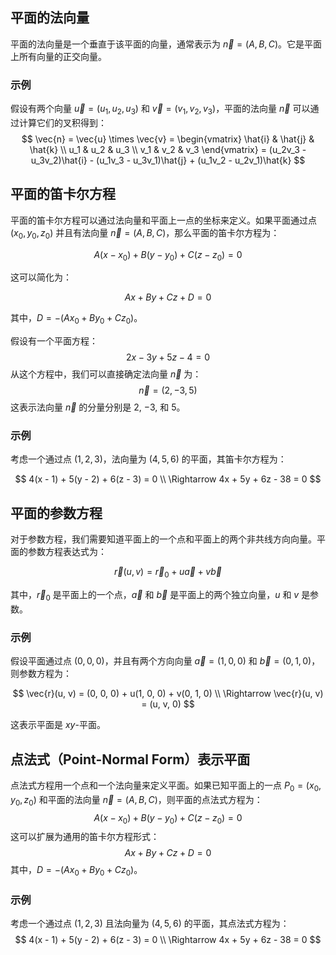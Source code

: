 ## 平面的法向量

平面的法向量是一个垂直于该平面的向量，通常表示为 $\vec{n} = (A, B, C)$。它是平面上所有向量的正交向量。

### 示例 
假设有两个向量 $\vec{u} = (u_1, u_2, u_3)$ 和 $\vec{v} = (v_1, v_2, v_3)$，平面的法向量 $\vec{n}$ 可以通过计算它们的叉积得到： $$ \vec{n} = \vec{u} \times \vec{v} = \begin{vmatrix} \hat{i} & \hat{j} & \hat{k} \\ u_1 & u_2 & u_3 \\ v_1 & v_2 & v_3 \end{vmatrix} = (u_2v_3 - u_3v_2)\hat{i} - (u_1v_3 - u_3v_1)\hat{j} + (u_1v_2 - u_2v_1)\hat{k} $$
## 平面的笛卡尔方程

平面的笛卡尔方程可以通过法向量和平面上一点的坐标来定义。如果平面通过点 $(x_0, y_0, z_0)$ 并且有法向量 $\vec{n} = (A, B, C)$，那么平面的笛卡尔方程为：

$$
A(x - x_0) + B(y - y_0) + C(z - z_0) = 0
$$

这可以简化为：

$$
Ax + By + Cz + D = 0
$$

其中，$D = -(Ax_0 + By_0 + Cz_0)$。

假设有一个平面方程： $$ 2x - 3y + 5z - 4 = 0 $$ 从这个方程中，我们可以直接确定法向量 $\vec{n}$ 为： $$ \vec{n} = (2, -3, 5) $$ 这表示法向量 $\vec{n}$ 的分量分别是 $2$, $-3$, 和 $5$。

### 示例

考虑一个通过点 $(1, 2, 3)$，法向量为 $(4, 5, 6)$ 的平面，其笛卡尔方程为：

$$
4(x - 1) + 5(y - 2) + 6(z - 3) = 0 \\
\Rightarrow 4x + 5y + 6z - 38 = 0
$$

## 平面的参数方程

对于参数方程，我们需要知道平面上的一个点和平面上的两个非共线方向向量。平面的参数方程表达式为：

$$
\vec{r}(u, v) = \vec{r}_0 + u\vec{a} + v\vec{b}
$$

其中，$\vec{r}_0$ 是平面上的一个点，$\vec{a}$ 和 $\vec{b}$ 是平面上的两个独立向量，$u$ 和 $v$ 是参数。

### 示例

假设平面通过点 $(0, 0, 0)$，并且有两个方向向量 $\vec{a} = (1, 0, 0)$ 和 $\vec{b} = (0, 1, 0)$，则参数方程为：

$$
\vec{r}(u, v) = (0, 0, 0) + u(1, 0, 0) + v(0, 1, 0) \\
\Rightarrow \vec{r}(u, v) = (u, v, 0)
$$

这表示平面是 $xy$-平面。


## 点法式（Point-Normal Form）表示平面 
点法式方程用一个点和一个法向量来定义平面。如果已知平面上的一点 $P_0 = (x_0, y_0, z_0)$ 和平面的法向量 $\vec{n} = (A, B, C)$，则平面的点法式方程为： $$ A(x - x_0) + B(y - y_0) + C(z - z_0) = 0 $$ 这可以扩展为通用的笛卡尔方程形式： $$ Ax + By + Cz + D = 0 $$ 其中，$D = -(Ax_0 + By_0 + Cz_0)$。 
### 示例 
考虑一个通过点 $(1, 2, 3)$ 且法向量为 $(4, 5, 6)$ 的平面，其点法式方程为： $$ 4(x - 1) + 5(y - 2) + 6(z - 3) = 0 \\ \Rightarrow 4x + 5y + 6z - 38 = 0 $$